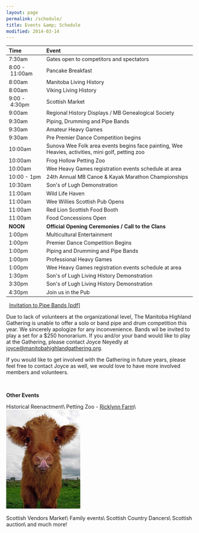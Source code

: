 ```yaml
---
layout: page
permalink: /schedule/
title: Events &amp; Schedule
modified: 2014-03-14
---
```


| Time | Event |
|:----------|:--------|
| 7:30am | Gates open to competitors and spectators |
| 8:00&nbsp;-&nbsp;11:00am | Pancake Breakfast |
| 8:00am | Manitoba Living History |
| 8:00am | Viking Living History |
| 9:00&nbsp;-&nbsp;4:30pm | Scottish Market |
| 9:00am | Regional History Displays / MB Genealogical Society |
| 9:30am | Piping, Drumming and Pipe Bands |
| 9:30am | Amateur Heavy Games |
| 9:30am | Pre Premier Dance Competition begins |
| 10:00am | Sunova Wee Folk area events begins face painting, Wee Heavies, activities, mini golf, petting zoo |
| 10:00am | Frog Hollow Petting Zoo |
| 10:00am | Wee Heavy Games registration events schedule at area |
| 10:00&nbsp;-&nbsp;1pm | 24th Annual MB Canoe & Kayak Marathon Championships |
| 10:30am | Son's of Lugh Demonstration |
| 11:00am | Wild Life Haven |
| 11:00am | Wee Willies Scottish Pub Opens |
| 11:00am | Red Lion Scottish Food Booth |
| 11:00am | Food Concessions Open |
| **NOON** | **Official Opening Ceremonies / Call to the Clans** |
| 1:00pm | Multicultural Entertainment |
| 1:00pm | Premier Dance Competition Begins |
| 1:00pm | Piping and Drumming and Pipe Bands |
| 1:00pm | Professional Heavy Games |
| 1:00pm | Wee Heavy Games registration events schedule at area |
| 1:30pm | Son's of Lugh Living History Demonstration |
| 3:30pm | Son's of Lugh Living History Demonstration |
| 4:30pm | Join us in the Pub |

&nbsp;
<a href="/downloads/2015-pipe-band-invitation.pdf">Invitation to Pipe Bands [pdf]</a>

Due to lack of volunteers at the organizational level, The Manitoba Highland Gathering is unable to offer a solo or band pipe and drum competition this year.  We sincerely apologize for any inconvenience.  Bands wil be invited to play a set for a $250 honorarium.  If you and/or your band would like to play at the Gathering, please contact Joyce Neyedly at joyce@manitobahighlandgathering.org.

If you would like to get involved with the Gathering in future years, please feel free to contact Joyce as well, we would love to have more involved members and volunteers.

&nbsp;

<div class="pagination" markdown="1">

**Other Events**

Historical Reenactment\\
Petting Zoo - <a href="http://www.ricklynfarm.com">Ricklynn Farm</a>\\
<a href="http://www.ricklynfarm.com">![Alt Cure Highland Coo](/images/cute-highland-cow.jpg)</a>

Scottish Vendors Market\\
Family events\\
Scottish Country Dancers\\
Scottish auction\\
and much more!
</div>
